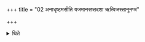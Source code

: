 +++
title = "02 अनाधृष्टमसीति यजमानसप्तदशा ऋत्विजस्तानूनप्त्रं"

+++

<details><summary>थिते</summary>

अनाधृष्टमसीति यजमानसप्तदशा ऋत्विजस्तानूनप्त्रं समवमृशन्ति २
</details>

